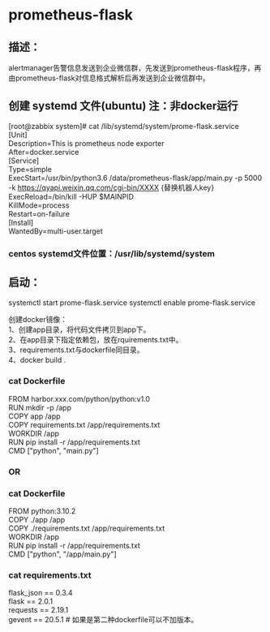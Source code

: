 # prometheus-flask

## 描述：
alertmanager告警信息发送到企业微信群，先发送到prometheus-flask程序，再由prometheus-flask对信息格式解析后再发送到企业微信群中。

## 创建 systemd 文件(ubuntu)   注：非docker运行
[root@zabbix system]# cat /lib/systemd/system/prome-flask.service  
[Unit]  
Description=This is prometheus node exporter  
After=docker.service  
[Service]  
Type=simple  
ExecStart=/usr/bin/python3.6 /data/prometheus-flask/app/main.py -p 5000 -k https://qyapi.weixin.qq.com/cgi-bin/XXXX {替换机器人key}  
ExecReload=/bin/kill -HUP $MAINPID  
KillMode=process  
Restart=on-failure  
[Install]  
WantedBy=multi-user.target  

### centos systemd文件位置：/usr/lib/systemd/system

## 启动：
systemctl start prome-flask.service
systemctl enable prome-flask.service

创建docker镜像：      
1、创建app目录，将代码文件拷贝到app下。     
2、在app目录下指定依赖包，放在rquirements.txt中。             
3、requirements.txt与dockerfile同目录。               
4、docker build .       

### cat Dockerfile     
FROM harbor.xxx.com/python/python:v1.0            
RUN mkdir -p /app          
COPY app /app           
COPY requirements.txt /app/requirements.txt          
WORKDIR /app     
RUN pip install -r /app/requirements.txt        
CMD ["python", "main.py"]       

### OR
### cat Dockerfile     
FROM python:3.10.2    
COPY ./app /app     
COPY ./requirements.txt /app/requirements.txt     
WORKDIR /app      
RUN pip install -r /app/requirements.txt    
CMD ["python", "/app/main.py"]      

### cat requirements.txt    
flask_json == 0.3.4    
flask == 2.0.1   
requests == 2.19.1   
gevent == 20.5.1       # 如果是第二种dockerfile可以不加版本。
